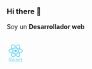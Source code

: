### Hi there 👋
 <span>Soy un <strong>Desarrollador web</strong></span>
 <br>
<p align="left">
<br>
<a href="https://reactjs.org/" target="_blank" rel="noreferrer"> <img src="https://raw.githubusercontent.com/devicons/devicon/master/icons/react/react-original-wordmark.svg" alt="react" width="40" height="40"/> </a> </p>
